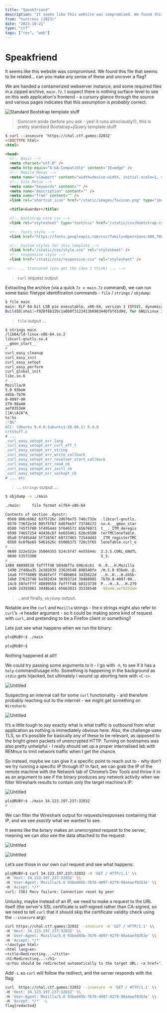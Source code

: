 ```yaml
---
title: "Speakfriend"
description: "It seems like this website was compromised. We found this file that seems to be related... can you make any sense of these and uncover a flag?"
from: "huntress (2023)"
date: "2023-10-21"
type: "ctf"
tags: ["rev", "web"]
---
```


# Speakfriend

<aside>
It seems like this website was compromised. We found this file that seems to be related... can you make any sense of these and uncover a flag?
</aside>

We are handed a containerized webserver instance, and some required files in a zipped archive, `main.7z`. I suspect there is nothing surface-level to see on this web application's frontend - a
cursory glance through the source and various pages indicates that this assumption is *probably* correct.

![Standard Bootstrap template stuff](/img/speakfriend_img/Untitled.png)

> Gunicorn aside (before you ask - yes! it runs atrociously!!), this is pretty standard Bootstrap+jQuery template stuff

```html
$ curl --insecure 'https://chal.ctf.games:32032'
<!DOCTYPE html>
<html>

<head>
  <!-- Basic -->
  <meta charset="utf-8" />
  <meta http-equiv="X-UA-Compatible" content="IE=edge" />
  <!-- Mobile Metas -->
  <meta name="viewport" content="width=device-width, initial-scale=1, shrink-to-fit=no" />
  <!-- Site Metas -->
  <meta name="keywords" content="" />
  <meta name="description" content="" />
  <meta name="from" content="" />
  <link rel="shortcut icon" href="/static/images/favicon.png" type="image/x-icon">

  <title>Guarder</title>

  <!-- bootstrap core css -->
  <link rel="stylesheet" type="text/css" href="/static/css/bootstrap.css" />

  <!-- fonts style -->
  <link href="https://fonts.googleapis.com/css?family=Open+Sans:400,700|Poppins:400,6&di ... " />

  <!-- Custom styles for this template -->
  <link href="/static/css/style.css" rel="stylesheet" />
  <!-- responsive style -->
  <link href="/static/css/responsive.css" rel="stylesheet" />

 <!-- ... truncated (you get the idea I think) ... -->
```
> `curl` request output

Extracting the archive (via a quick `7z x main.7z` command), we can run some basic filetype identification commands - `file` / `strings` / `objdump`:

```bash
$ file main
main: ELF 64-bit LSB pie executable, x86-64, version 1 (SYSV), dynamically linked, interpreter /lib64/ld-linux-x86-64.so.2, \\
BuildID[sha1]=f020f8b12bc1a0b0f3122413b698344bfbfd1d9d, for GNU/Linux 3.2.0, not stripped
```
> `file` output ...


```bash
$ strings main
/lib64/ld-linux-x86-64.so.2
libcurl-gnutls.so.4
__gmon_start__
# ...
curl_easy_cleanup
curl_easy_init
curl_easy_setopt
curl_easy_perform
curl_global_init
libc.so.6
# ...
Mozilla/H
5.0 93beH
d45b-7b7H
0-4097-9H
279-98a4H
aef0353eH
[]A\\A]A^A_
%s:%s
:*3$"
GCC: (Ubuntu 9.4.0-1ubuntu1~20.04.1) 9.4.0
crtstuff.c
# ...
_curl_easy_setopt_err_long
_curl_easy_setopt_err_curl_off_t
_curl_easy_setopt_err_string
_curl_easy_setopt_err_write_callback
_curl_easy_setopt_err_resolver_start_callback
_curl_easy_setopt_err_read_cb
_curl_easy_setopt_err_ioctl_cb
_curl_easy_setopt_err_sockopt_cb
# ... etc
```
> ... `strings` output ...


```bash
$ objdump -s ./main

./main:     file format elf64-x86-64

Contents of section .dynstr:
 0560 006c6962 6375726c 2d676e75 746c732e  .libcurl-gnutls.
 0570 736f2e34 005f5f67 6d6f6e5f 73746172  so.4.__gmon_star
 0580 745f5f00 5f49544d 5f646572 65676973  t__._ITM_deregis
 0590 74657254 4d436c6f 6e655461 626c6500  terTMCloneTable.
 05a0 5f49544d 5f726567 69737465 72544d43  _ITM_registerTMC
 05b0 6c6f6e65 5461626c 65006375 726c5f65  loneTable.curl_e
# ...
 0680 322e322e 35004355 524c5f47 4e55544c  2.2.5.CURL_GNUTL
 0690 535f3300                             S_3.
# ...
1480 48898530 feffff48 b84d6f7a 696c6c61  H..0...H.Mozilla
 1490 2f48ba35 2e302039 33626548 898540fe  /H.5.0 93beH..@.
 14a0 ffff4889 9548feff ff48b864 3435622d  ..H..H...H.d45b-
 14b0 37623748 ba302d34 3039372d 39488985  7b7H.0-4097-9H..
 14c0 50feffff 48899558 feffff48 b8323739  P...H..X...H.279
 14d0 2d393861 3448ba61 65663033 35336548  -98a4H.aef0353eH
```
> ...and finally, `objdump` output.

Notable are the `curl` and `Mozilla` strings - the `H` strings might also refer to `curl`’s `-H` header argument - so it could be making some kind of request with `curl`, and pretending to be a Firefox client or something?

Lets just see what happens when we run the binary:

```bash
pls@RUBY~$ ./main

pls@RUBY~$
```

Nothing happened at all!!

We could try passing some arguments to it - I go with `-h`, to see if it has a `help` command/usage info. Something is happening in the background as `stdin` gets
hijacked, but ultimately I wound up aborting here with `<C-c>`.

![Untitled](/img/speakfriend_img/Untitled%201.png)

Suspecting an internal call for some `curl` functionality - and therefore probably reaching out to the internet - we might get something on `Wireshark`:

![Untitled](/img/speakfriend_img/Untitled%202.png)

It’s a little tough to say exactly what is what traffic is outbound from what application as nothing is immediately obvious here. Also, the challenge uses TLS, so it’s possible for basically any of
these to be relevant, as opposed to the bright green packets of unencrypted HTTP. Turning on hostnames was also pretty unhelpful - I really should set up a proper internalised lab with REMnux
to limit network traffic when I get the chance.

So instead, maybe we can give it a specific point to reach out to - why don’t we try running a specific IP through it? In fact, we can grab the IP of the remote machine with the Network tab
of Chrome’s Dev Tools and throw it in as an argument to see if the binary produces any network activity when we filter Wireshark results to contain only the target machine's IP:

![Untitled](/img/speakfriend_img/Untitled%203.png)

```bash
pls@RUBY~$ ./main 34.123.197.237:32032
# ...
```

We can filter the Wireshark output for requests/responses containing that IP, and we see _exactly_ what we wanted to see.

It seems like the binary makes an unencrypted request to the server, meaning we can _also_ see the data attached to the request:

![Untitled](/img/speakfriend_img/Untitled%204.png)

![Untitled](/img/speakfriend_img/Untitled%205.png)

Let’s use those in our own curl request and see what happens:

```bash
pls@RUBY~$ curl 34.123.197.237:32032 -H 'GET / HTTP/1.1' \\
-H 'Host: 34.123.197.237:32032' \\
-H 'User-Agent: Mozilla/5.0 93bed45b-7b70-4097-9279-98a4aef0353e' \\
-H 'Accept: */*'
curl: (56) Recv failure: Connection reset by peer
```

Unlucky, maybe instead of an IP, we need to make a request to the URL itself (the server's SSL certificate is self-signed rather than CA-signed, so we need to tell `curl` that it should skip the certificate validity check using the `--insecure` arg):

```bash
curl https://chal.ctf.games:32032 --insecure -H 'GET / HTTP/1.1' \\
-H 'Host: 34.123.197.237:32032' \\
-H 'User-Agent: Mozilla/5.0 93bed45b-7b70-4097-9279-98a4aef0353e' \\
-H 'Accept: */*'
<!doctype html>
<html lang=en>
<title>Redirecting...</title>
<h1>Redirecting...</h1>
<p>You should be redirected automatically to the target URL: <a href="/93bed45b-7b70-4097-9279-98a4aef0353e/c2">/93bed45b-7b70-4097-9279-98a4aef0353e/c2</a>. If not, click the link.
```

Add `-L` so `curl` will follow the redirect, and the server responds with the flag:

```sh
curl  https://chal.ctf.games:32032 --insecure -H 'GET / HTTP/1.1' \\
-H 'Host: 34.123.197.237:32032' \\
-H 'User-Agent: Mozilla/5.0 93bed45b-7b70-4097-9279-98a4aef0353e' \\
-H 'Accept: */*' -L
flag{redacted}
```
